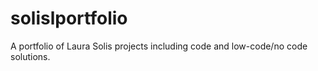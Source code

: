 # solislportfolio
A portfolio of Laura Solis projects including code and low-code/no code solutions.
